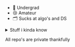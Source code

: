 - 📖 Undergrad
- 😢 Amateur
- 🗂 Sucks at algo's and DS
<details>
  <summary>Stuff i kinda know</summary>
  Java<br>
  HTML<br>
  CSS<br>
  Python<br>
 </details>
 
 All repo's are private thankfully

<!---
DeloranV/DeloranV is a ✨ special ✨ repository because its `README.md` (this file) appears on your GitHub profile.
You can click the Preview link to take a look at your changes.
--->

